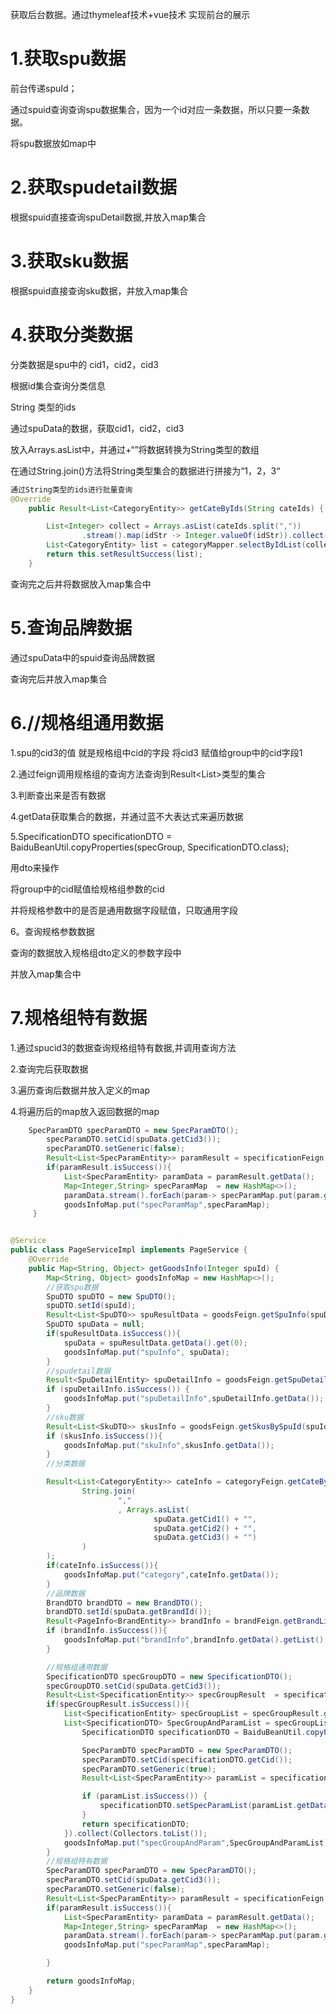 获取后台数据。通过thymeleaf技术+vue技术  实现前台的展示

# 1.获取spu数据

前台传递spuId；

通过spuid查询查询spu数据集合，因为一个id对应一条数据，所以只要一条数据。

将spu数据放如map中

# 2.获取spudetail数据

根据spuid直接查询spuDetail数据,并放入map集合

# 3.获取sku数据

根据spuid直接查询sku数据，并放入map集合

# 4.获取分类数据

分类数据是spu中的 cid1，cid2，cid3

根据id集合查询分类信息

String 类型的ids

通过spuData的数据，获取cid1，cid2，cid3

放入Arrays.asList中，并通过+“”将数据转换为String类型的数组

在通过String.join()方法将String类型集合的数据进行拼接为“1，2，3“

```java
通过String类型的ids进行批量查询
@Override
    public Result<List<CategoryEntity>> getCateByIds(String cateIds) {

        List<Integer> collect = Arrays.asList(cateIds.split(","))
                .stream().map(idStr -> Integer.valueOf(idStr)).collect(Collectors.toList());
        List<CategoryEntity> list = categoryMapper.selectByIdList(collect);
        return this.setResultSuccess(list);
    }
```

查询完之后并将数据放入map集合中

# 5.查询品牌数据

通过spuData中的spuid查询品牌数据

查询完后并放入map集合

# 6.//规格组通用数据

1.spu的cid3的值 就是规格组中cid的字段 将cid3 赋值给group中的cid字段1

2.通过feign调用规格组的查询方法查询到Result<List<SpecificationEntity>>类型的集合

3.判断查出来是否有数据

4.getData获取集合的数据，并通过蓝不大表达式来遍历数据

5.SpecificationDTO specificationDTO = BaiduBeanUtil.copyProperties(specGroup, SpecificationDTO.class);

用dto来操作

将group中的cid赋值给规格组参数的cid

并将规格参数中的是否是通用数据字段赋值，只取通用字段



6。查询规格参数数据

查询的数据放入规格组dto定义的参数字段中

并放入map集合中



# 7.规格组特有数据

1.通过spucid3的数据查询规格组特有数据,并调用查询方法

2.查询完后获取数据

3.遍历查询后数据并放入定义的map

4.将遍历后的map放入返回数据的map



```java
    SpecParamDTO specParamDTO = new SpecParamDTO();
        specParamDTO.setCid(spuData.getCid3());
        specParamDTO.setGeneric(false);
        Result<List<SpecParamEntity>> paramResult = specificationFeign.getParamList(specParamDTO);
        if(paramResult.isSuccess()){
            List<SpecParamEntity> paramData = paramResult.getData();
            Map<Integer,String> specParamMap  = new HashMap<>();
            paramData.stream().forEach(param-> specParamMap.put(param.getId(),param.getName()));
            goodsInfoMap.put("specParamMap",specParamMap);
   	 }
```



```java

@Service
public class PageServiceImpl implements PageService {
    @Override
    public Map<String, Object> getGoodsInfo(Integer spuId) {
        Map<String, Object> goodsInfoMap = new HashMap<>();
        //获取spu数据
        SpuDTO spuDTO = new SpuDTO();
        spuDTO.setId(spuId);
        Result<List<SpuDTO>> spuResultData = goodsFeign.getSpuInfo(spuDTO);
        SpuDTO spuData = null;
        if(spuResultData.isSuccess()){
            spuData = spuResultData.getData().get(0);
            goodsInfoMap.put("spuInfo", spuData);
        }
        //spudetail数据
        Result<SpuDetailEntity> spuDetailInfo = goodsFeign.getSpuDetailBySpuId(spuId);
        if (spuDetailInfo.isSuccess()) {
            goodsInfoMap.put("spuDetailInfo",spuDetailInfo.getData());
        }
        //sku数据
        Result<List<SkuDTO>> skusInfo = goodsFeign.getSkusBySpuId(spuId);
        if (skusInfo.isSuccess()){
            goodsInfoMap.put("skuInfo",skusInfo.getData());
        }
        //分类数据

        Result<List<CategoryEntity>> cateInfo = categoryFeign.getCateByIds(
                String.join(
                        ","
                        , Arrays.asList(
                                spuData.getCid1() + "",
                                spuData.getCid2() + "",
                                spuData.getCid3() + "")
                )
        );
        if(cateInfo.isSuccess()){
            goodsInfoMap.put("category",cateInfo.getData());
        }
        //品牌数据
        BrandDTO brandDTO = new BrandDTO();
        brandDTO.setId(spuData.getBrandId());
        Result<PageInfo<BrandEntity>> brandInfo = brandFeign.getBrandList(brandDTO);
        if (brandInfo.isSuccess()){
            goodsInfoMap.put("brandInfo",brandInfo.getData().getList().get(0));
        }

        //规格组通用数据
        SpecificationDTO specGroupDTO = new SpecificationDTO();
        specGroupDTO.setCid(spuData.getCid3());
        Result<List<SpecificationEntity>> specGroupResult  = specificationFeign.getSpecicationList(specGroupDTO);
        if(specGroupResult.isSuccess()){
            List<SpecificationEntity> specGroupList = specGroupResult.getData();
            List<SpecificationDTO> SpecGroupAndParamList = specGroupList.stream().map(specGroup -> {
                SpecificationDTO specificationDTO = BaiduBeanUtil.copyProperties(specGroup, SpecificationDTO.class);

                SpecParamDTO specParamDTO = new SpecParamDTO();
                specParamDTO.setCid(specificationDTO.getCid());
                specParamDTO.setGeneric(true);
                Result<List<SpecParamEntity>> paramList = specificationFeign.getParamList(specParamDTO);

                if (paramList.isSuccess()) {
                    specificationDTO.setSpecParamList(paramList.getData());
                }
                return specificationDTO;
            }).collect(Collectors.toList());
            goodsInfoMap.put("specGroupAndParam",SpecGroupAndParamList);
        }
        //规格组特有数据
        SpecParamDTO specParamDTO = new SpecParamDTO();
        specParamDTO.setCid(spuData.getCid3());
        specParamDTO.setGeneric(false);
        Result<List<SpecParamEntity>> paramResult = specificationFeign.getParamList(specParamDTO);
        if(paramResult.isSuccess()){
            List<SpecParamEntity> paramData = paramResult.getData();
            Map<Integer,String> specParamMap  = new HashMap<>();
            paramData.stream().forEach(param-> specParamMap.put(param.getId(),param.getName()));
            goodsInfoMap.put("specParamMap",specParamMap);

        }

        return goodsInfoMap;
    }
}
```